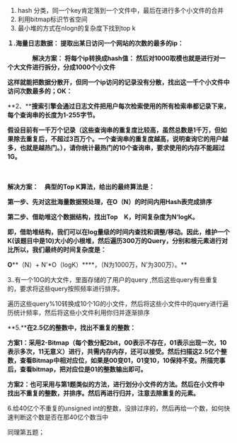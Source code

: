 

1. hash 分类，同一个key肯定落到一个文件中，最后在进行多个小文件的合并
2. 利用bitmap标识节省空间
3. 最小堆的方式在nlogn的复杂度下找到top k 









 

 

**１.海量日志数据： 提取出某日访问一个网站的次数的最多的ip：**

　　　　**解决方案： 将每个ip转换成hash值： 然后对1000取模也就是进行对一个大文件进行拆分，分成1000个小文件** 

**这样就能把数据分散开，但同一个ip访问的记录没有分散，找出这一千个小文件中访问次数最多的；OK：**

 

 

**2、****搜索引擎会通过日志文件把用户每次检索使用的所有检索串都记录下来，每个查询串的长度为1-255字节。**

 

**假设目前有一千万个记录（这些查询串的重复度比较高，虽然总数是1千万，但如果除去重复后，不超过3百万个。一个查询串的重复度越高，说明查询它的用户越多，也就是越热门。），请你统计最热门的10个查询串，要求使用的内存不能超过1G。**

　　　　

**解决方案：　典型的Top K算法，给出的最终算法是：**

**第一步、先对这批海量数据预处理，在O（N）的时间内用Hash表完成排序**

**第二步、借助堆这个数据结构，找出Top　K，时间复杂度为N‘logK。** 

**即，借助堆结构，我们可以在log量级的时间内查找和调整/移动。因此，维护一个K(该题目中是10)大小的小根堆，然后遍历300万的Query，分别和根元素进行对比所以，我们最终的时间复杂度是：**

**O****（N）+ N'\*O（logK）****，（N为1000万，N’为300万）。**

 

 

3..有一个10G的大文件，里面存储的了用户的query ,然后这些query有些重复的，要求将这些query按照频率进行排序。

遍历这些query%10转换成10个1G的小文件，然后将这些小文件中的query进行遍历统计频率，然后将这些小文件利用你归并逐渐排序

 

 

**5.****在2.5亿的整数中，找出不重复的整数：**

**方案1：采用2-Bitmap（每个数分配2bit，00表示不存在，01表示出现一次，10表示多次，11无意义）进行，共需内存内存，还可以接受。然后扫描这2.5亿个整数，查看Bitmap中相对应位，如果是00变01，01变10，10保持不变。所描完事后，查看bitmap，把对应位是01的整数输出即可。**

**方案2：也可采用与第1题类似的方法，进行划分小文件的方法。然后在小文件中找出不重复的整数，并排序。然后再进行归并，注意去除重复的元素。**

 

 

6.给40亿个不重复的unsigned int的整数，没排过序的，然后再给一个数，如何快速判断这个数是否在那40亿个数当中

同理第五题；

 

 

 